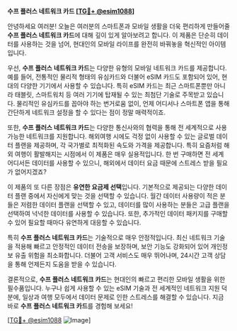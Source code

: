 **수프 플러스 네트워크 카드 [[TG💪+ @esim1088](https://t.me/s/esim1088)]**

안녕하세요 여러분! 오늘은 여러분의 스마트폰과 모바일 생활을 더욱 편리하게 만들어줄 **수프 플러스 네트워크 카드**에 대해 깊이 있게 알아보려고 합니다. 이 제품은 단순히 데이터를 사용하는 것을 넘어, 현대인의 모바일 라이프를 완전히 바꿔놓을 혁신적인 아이템입니다. 

우선, **수프 플러스 네트워크 카드**는 다양한 유형의 모바일 네트워크 카드를 제공합니다. 예를 들어, 전통적인 물리적 형태의 유심카드와 더불어 eSIM 카드도 포함되어 있어, 현대의 다양한 기기에서 사용할 수 있습니다. 특히 eSIM 카드는 최근 스마트폰뿐만 아니라 태블릿, 스마트워치 등 여러 기기에 탑재될 수 있는 최첨단 기술로 주목받고 있습니다. 물리적인 유심카드를 꼽아야 하는 번거로움 없이, 언제 어디서나 스마트폰 앱을 통해 간단하게 네트워크 설정을 할 수 있다는 점이 정말 매력적이죠.

또한, **수프 플러스 네트워크 카드**는 다양한 통신사와의 협력을 통해 전 세계적으로 사용 가능한 네트워크를 지원합니다. 해외여행 시에도 걱정 없이 사용할 수 있는 글로벌 데이터 플랜을 제공하며, 각 국가별로 최적화된 속도와 가격을 제공합니다. 특히 요즘처럼 해외 여행이 활발해지는 시점에서 이 제품은 매우 실용적입니다. 한 번 구매하면 전 세계 어디서든 데이터를 사용할 수 있으니, 해외에서 데이터 요금 때문에 스트레스 받을 필요가 없어지겠죠?

이 제품의 또 다른 장점은 **유연한 요금제 선택**입니다. 기본적으로 제공되는 다양한 데이터 플랜 중에서 자신에게 맞는 것을 선택할 수 있습니다. 월간 데이터 사용량이 적은 분들은 저렴한 데이터 플랜을 선택할 수 있고, 데이터를 많이 사용하는 분들은 고급 플랜을 선택하여 넉넉한 데이터를 사용할 수 있습니다. 또한, 추가적인 데이터 패키지를 구매할 수 있어 필요할 때마다 유연하게 대응할 수 있습니다.

특히 **수프 플러스 네트워크 카드**는 기술적으로 매우 안정적입니다. 최신 네트워크 기술을 적용해 빠르고 안정적인 데이터 전송을 보장하며, 보안 기능도 강화되어 있어 개인정보 유출 위험을 최소화합니다. 더불어 고객 서비스도 매우 뛰어나며, 24시간 고객 상담을 통해 언제든지 도움을 받을 수 있습니다.

결론적으로, **수프 플러스 네트워크 카드**는 현대인의 빠르고 편리한 모바일 생활을 위한 필수품입니다. 누구나 쉽게 사용할 수 있는 eSIM 기술과 전 세계적인 네트워크 지원 덕분에, 일상과 여행 모두에서 데이터 문제로 인한 스트레스를 해결할 수 있습니다. 지금 바로 **수프 플러스 네트워크 카드**를 경험해 보세요!

[[TG💪+ @esim1088](https://t.me/s/esim1088) ![Image](https://i.postimg.cc/Y0z9fWf4/image.png)]